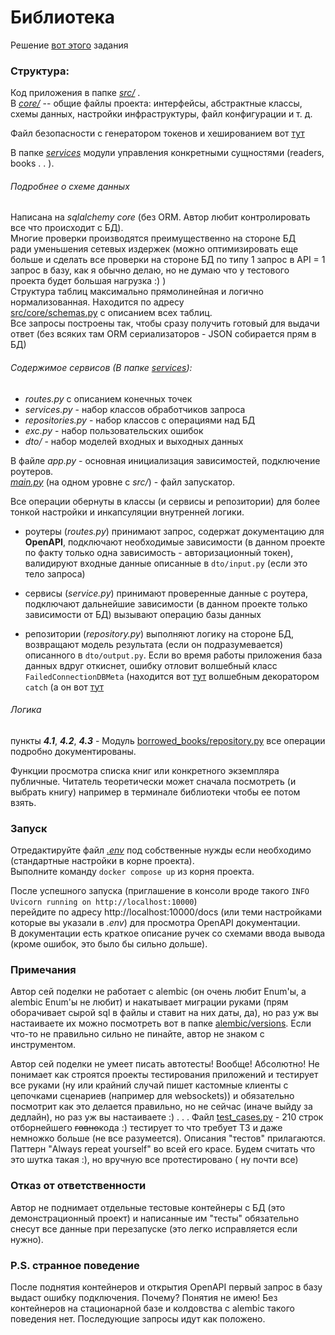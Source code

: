 # Библиотека

Решение
[вот этого](https://docs.google.com/document/d/1ej6Qdhf65VP6d8rPCti2wdiD680p91UKu6GQS7i-IKs/edit?pli=1&tab=t.0)
задания

### Структура:

Код приложения в папке [_src/_](src) .  
В [_core/_](src/core) -- общие файлы проекта:
интерфейсы,
абстрактные классы,
схемы данных,
настройки инфраструктуры,
файл конфигурации
и т. д.

Файл безопасности с генератором токенов и хешированием вот [тут](src/core/security.py)

В папке [_services_](src/services) модули управления конкретными сущностями (readers, books . . ).

###### Подробнее о схеме данных

Написана на _sqlalchemy core_ (бeз ORM. Автор любит контролировать все что происходит с БД).  
Многие проверки производятся преимущественно на стороне БД  
ради уменьшения сетевых издержек (можно оптимизировать еще больше и сделать все проверки на стороне БД по типу 1 запрос
в API = 1 запрос в базу, как я обычно делаю, но не думаю что у тестового проекта будет большая нагрузка :) )  
Структура таблиц максимально прямолинейная и логично нормализованная. Находится по адресу  
[src/core/schemas.py](src/core/schemas.py) с описанием всех таблиц.  
Все запросы построены так, чтобы сразу получить готовый для выдачи ответ (без всяких там ORM сериализаторов - JSON
собирается прям в БД)

###### Содержимое сервисов (В папке [_services_](src/services)):

* _routes.py_ с описанием конечных точек
* _services.py_ - набор классов обработчиков запроса
* _repositories.py_ - набор классов с операциями над БД
* _exc.py_ - набор пользовательских ошибок
* _dto/_ - набор моделей входных и выходных данных

В файле _app.py_ - основная инициализация зависимостей, подключение роутеров.  
[_main.py_](main.py) (на одном уровне с _src/_) - файл запускатор.

Все операции обернуты в классы (и сервисы и репозитории) для более тонкой настройки и инкапсуляции внутренней логики.

* роутеры (*routes.py*)
  принимают запрос,
  содержат документацию для **OpenAPI**,
  подключают необходимые зависимости
  (в данном проекте по факту только одна зависимость - авторизационный токен),
  валидируют входные данные описанные в `dto/input.py` (если это тело запроса)


* сервисы (*service.py*)
  принимают проверенные данные с роутера,
  подключают дальнейшие зависимости (в данном проекте только зависимости от БД)
  вызывают операцию базы данных


* репозитории (*repository.py*)
  выполняют логику на стороне БД,
  возвращают модель результата (если он подразумевается) описанного в `dto/output.py`.
  Если во время работы приложения база данных вдруг откиснет, ошибку отловит волшебный класс
  `FailedConnectionDBMeta` (находится вот [тут](src/core/interfaces.py) волшебным декоратором `catch`
  (а он вот [тут](src/core/utils.py)

###### Логика

пункты ***4.1***, ***4.2***, ***4.3*** -
Модуль [borrowed_books/repository.py](src/services/borrowed_books/repository.py)
все операции подробно документированы.

Функции просмотра списка книг или конкретного экземпляра публичные.
Читатель теоретически может сначала посмотреть (и выбрать книгу) например в терминале библиотеки
чтобы ее потом взять.

### Запуск

Отредактируйте файл [_.env_](.env) под собственные нужды если необходимо (стандартные настройки в корне проекта).  
Выполните команду ```docker compose up``` из корня проекта.

После успешного запуска (приглашение в консоли вроде такого ```INFO   Uvicorn running on http://localhost:10000```)  
перейдите по адресу http://localhost:10000/docs (или теми настройками которые вы указали в _.env_)
для просмотра OpenAPI документации.  
В документации есть краткое описание ручек со схемами ввода вывода (кроме ошибок, это было бы сильно дольше).

### Примечания

Автор сей поделки не работает с alembic (он очень любит Enum'ы, а alembic Enum'ы не любит)
и накатывает миграции руками (прям оборачивает сырой sql в файлы и ставит на них даты, да),
но раз уж вы настаиваете их можно посмотреть вот в папке [alembic/versions](alembic/versions).
Если что-то не правильно сильно не пинайте, автор не знаком с инструментом.

Автор сей поделки не умеет писать автотесты! Вообще! Абсолютно! Не понимает как строятся проекты тестирования приложений
и тестирует все руками (ну или крайний случай пишет кастомные клиенты с цепочками сценариев (например для websockets))
и обязательно посмотрит как это делается правильно, но не сейчас (иначе выйду за дедлайн),
но раз уж вы настаиваете :) . . . Файл [test_cases.py](tests/test_cases.py) - 210 строк отборнейшего ~~говно~~кода  :)
тестирует то что требует ТЗ и даже немножко больше (не все разумеется). Описания "тестов" прилагаются.
Паттерн "Always repeat yourself" во всей его красе. Будем считать что это шутка такая :), но вручную все
протестировано (
ну почти все)

### Отказ от ответственности

Автор не поднимает отдельные тестовые контейнеры с БД (это демонстрационный проект) и написанные им "тесты"
обязательно снесут все данные при перезапуске (это легко исправляется если нужно).

### P.S. странное поведение

После поднятия контейнеров и открытия OpenAPI
первый запрос в базу выдаст ошибку подключения. Почему?
Понятия не имею! Без контейнеров на стационарной базе и колдовства с alembic такого поведения нет. Последующие запросы
идут как положено.


